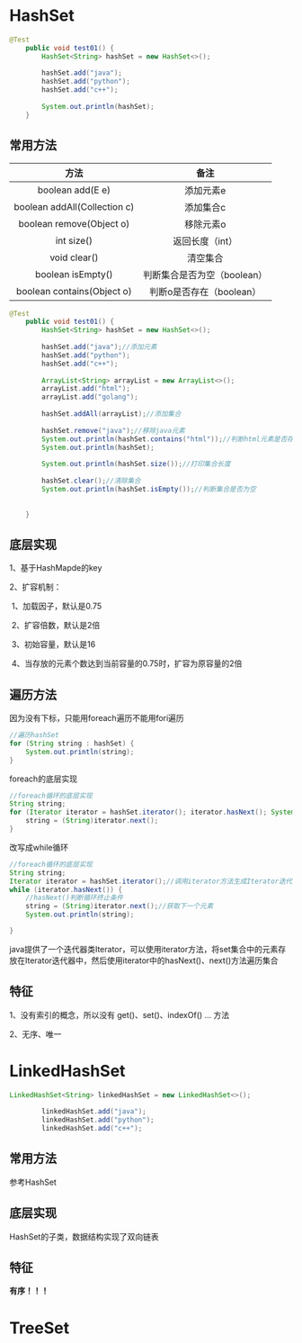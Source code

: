 # HashSet

```java
@Test
	public void test01() {
		HashSet<String> hashSet = new HashSet<>();
		
		hashSet.add("java");
		hashSet.add("python");
		hashSet.add("c++");
		
		System.out.println(hashSet);
	} 
```



## 常用方法

|             方法             |            备注             |
| :--------------------------: | :-------------------------: |
|       boolean add(E e)       |          添加元素e          |
| boolean addAll(Collection c) |          添加集合c          |
|   boolean remove(Object o)   |          移除元素o          |
|          int size()          |       返回长度（int）       |
|         void clear()         |          清空集合           |
|      boolean isEmpty()       | 判断集合是否为空（boolean） |
|  boolean contains(Object o)  |  判断o是否存在（boolean）   |



```java
@Test
	public void test01() {
		HashSet<String> hashSet = new HashSet<>();
		
		hashSet.add("java");//添加元素
		hashSet.add("python");
		hashSet.add("c++");
		
		ArrayList<String> arrayList = new ArrayList<>();
		arrayList.add("html");
		arrayList.add("golang");
		
		hashSet.addAll(arrayList);//添加集合
		
		hashSet.remove("java");//移除java元素
        System.out.println(hashSet.contains("html"));//判断html元素是否存在
		System.out.println(hashSet);
		
		System.out.println(hashSet.size());//打印集合长度
		
		hashSet.clear();//清除集合
		System.out.println(hashSet.isEmpty());//判断集合是否为空
		
		
	} 
```





## 底层实现

1、基于HashMapde的key

2、扩容机制：

​		1、加载因子，默认是0.75

​		2、扩容倍数，默认是2倍

​		3、初始容量，默认是16

​		4、当存放的元素个数达到当前容量的0.75时，扩容为原容量的2倍

## 遍历方法

因为没有下标，只能用foreach遍历不能用fori遍历

```java
//遍历hashSet
for (String string : hashSet) {
	System.out.println(string);
}
```



foreach的底层实现

```java
//foreach循环的底层实现
String string;
for (Iterator iterator = hashSet.iterator(); iterator.hasNext(); System.out.println(string)) {
    string = (String)iterator.next();
}
```

改写成while循环

```java
//foreach循环的底层实现
String string;
Iterator iterator = hashSet.iterator();//调用iterator方法生成Iterator迭代器
while (iterator.hasNext()) {
	//hasNext()判断循环终止条件
    string = (String)iterator.next();//获取下一个元素
    System.out.println(string);

}
```

java提供了一个迭代器类Iterator，可以使用iterator方法，将set集合中的元素存放在Iterator迭代器中，然后使用iterator中的hasNext()、next()方法遍历集合

## 特征

1、没有索引的概念，所以没有	get()、set()、indexOf()	...	方法

2、无序、唯一









# LinkedHashSet

```java
LinkedHashSet<String> linkedHashSet = new LinkedHashSet<>();
				
		linkedHashSet.add("java");
		linkedHashSet.add("python");
		linkedHashSet.add("c++");
```



## 常用方法

参考HashSet



## 底层实现

HashSet的子类，数据结构实现了双向链表



## 特征

**有序！！！**







# TreeSet







